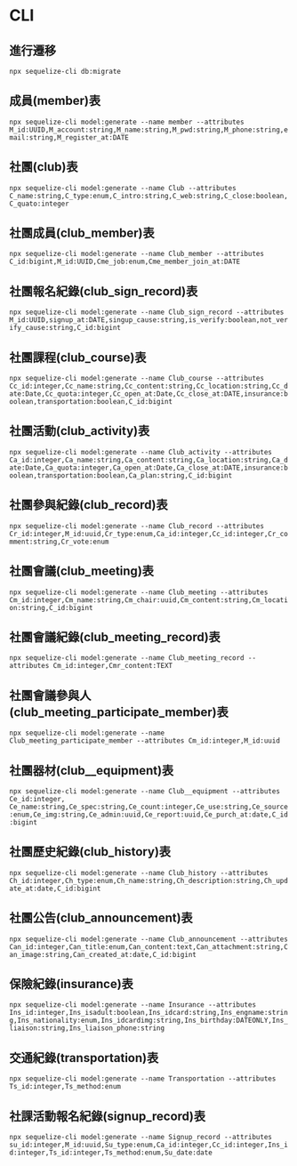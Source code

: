 # CLI

## 進行遷移
`npx sequelize-cli db:migrate`

## 成員(member)表
`npx sequelize-cli model:generate --name member --attributes M_id:UUID,M_account:string,M_name:string,M_pwd:string,M_phone:string,email:string,M_register_at:DATE`

## 社團(club)表
`npx sequelize-cli model:generate --name Club --attributes C_name:string,C_type:enum,C_intro:string,C_web:string,C_close:boolean,C_quato:integer`

## 社團成員(club_member)表
`npx sequelize-cli model:generate --name Club_member --attributes C_id:bigint,M_id:UUID,Cme_job:enum,Cme_member_join_at:DATE`

## 社團報名紀錄(club_sign_record)表
`npx sequelize-cli model:generate --name Club_sign_record --attributes M_id:UUID,signup_at:DATE,singup_cause:string,is_verify:boolean,not_verify_cause:string,C_id:bigint`

## 社團課程(club_course)表
`npx sequelize-cli model:generate --name Club_course --attributes Cc_id:integer,Cc_name:string,Cc_content:string,Cc_location:string,Cc_date:Date,Cc_quota:integer,Cc_open_at:Date,Cc_close_at:DATE,insurance:boolean,transportation:boolean,C_id:bigint`

## 社團活動(club_activity)表
`npx sequelize-cli model:generate --name Club_activity --attributes Ca_id:integer,Ca_name:string,Ca_content:string,Ca_location:string,Ca_date:Date,Ca_quota:integer,Ca_open_at:Date,Ca_close_at:DATE,insurance:boolean,transportation:boolean,Ca_plan:string,C_id:bigint`

## 社團參與紀錄(club_record)表
`npx sequelize-cli model:generate --name Club_record --attributes Cr_id:integer,M_id:uuid,Cr_type:enum,Ca_id:integer,Cc_id:integer,Cr_comment:string,Cr_vote:enum`

## 社團會議(club_meeting)表
`npx sequelize-cli model:generate --name Club_meeting --attributes Cm_id:integer,Cm_name:string,Cm_chair:uuid,Cm_content:string,Cm_location:string,C_id:bigint`
## 社團會議紀錄(club_meeting_record)表
`npx sequelize-cli model:generate --name Club_meeting_record --attributes Cm_id:integer,Cmr_content:TEXT`
## 社團會議參與人(club_meeting_participate_member)表
`npx sequelize-cli model:generate --name Club_meeting_participate_member --attributes Cm_id:integer,M_id:uuid`

## 社團器材(club__equipment)表
`npx sequelize-cli model:generate --name Club__equipment --attributes Ce_id:integer,
Ce_name:string,Ce_spec:string,Ce_count:integer,Ce_use:string,Ce_source:enum,Ce_img:string,Ce_admin:uuid,Ce_report:uuid,Ce_purch_at:date,C_id:bigint`

## 社團歷史紀錄(club_history)表
`npx sequelize-cli model:generate --name Club_history --attributes Ch_id:integer,Ch_type:enum,Ch_name:string,Ch_description:string,Ch_update_at:date,C_id:bigint`

## 社團公告(club_announcement)表
`npx sequelize-cli model:generate --name Club_announcement --attributes Can_id:integer,Can_title:enum,Can_content:text,Can_attachment:string,Can_image:string,Can_created_at:date,C_id:bigint`

## 保險紀錄(insurance)表
`npx sequelize-cli model:generate --name Insurance --attributes Ins_id:integer,Ins_isadult:boolean,Ins_idcard:string,Ins_engname:string,Ins_nationality:enum,Ins_idcardimg:string,Ins_birthday:DATEONLY,Ins_liaison:string,Ins_liaison_phone:string`

## 交通紀錄(transportation)表
`npx sequelize-cli model:generate --name Transportation --attributes Ts_id:integer,Ts_method:enum`

## 社課活動報名紀錄(signup_record)表
`npx sequelize-cli model:generate --name Signup_record --attributes su_id:integer,M_id:uuid,Su_type:enum,Ca_id:integer,Cc_id:integer,Ins_id:integer,Ts_id:integer,Ts_method:enum,Su_date:date`